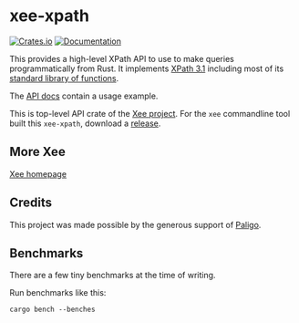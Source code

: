 # xee-xpath
[![Crates.io](https://img.shields.io/crates/v/xee-xpath.svg)](https://crates.io/crates/xee-xpath)
[![Documentation](https://docs.rs/xee-xpath/badge.svg)](https://docs.rs/xee-xpath)


This provides a high-level XPath API to use to make queries programmatically
from Rust. It implements [XPath 3.1](https://www.w3.org/TR/xpath-31/) including
most of its [standard library of
functions](https://www.w3.org/TR/xpath-functions-31/).

The [API docs](https://docs.rs/xee-xpath/latest/xee_xpath/) contain a usage
example.

This is top-level API crate of the [Xee
project](https://github.com/Paligo/xee). For the `xee` commandline tool built
this `xee-xpath`, download a
[release](https://github.com/Paligo/xee/releases/).

## More Xee

[Xee homepage](https://github.com/Paligo/xee)

## Credits

This project was made possible by the generous support of
[Paligo](https://paligo.net/).

## Benchmarks

There are a few tiny benchmarks at the time of writing.

Run benchmarks like this:

```
cargo bench --benches
```